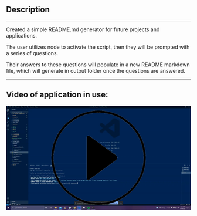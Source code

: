 ## Description
-------------

Created a simple README.md generator for future projects and applications.

The user utilizes node to activate the script, then they will be prompted with a series of questions.

Their answers to these questions will populate in a new README markdown file, which will generate in output folder once the questions are answered.

-------------------------------
## Video of application in use:

[![Click to watch video](./Develop/screengrab/screengrab_thumb.png)](https://watch.screencastify.com/v/qsfEEyAvjX1LOfsrXS9L)
